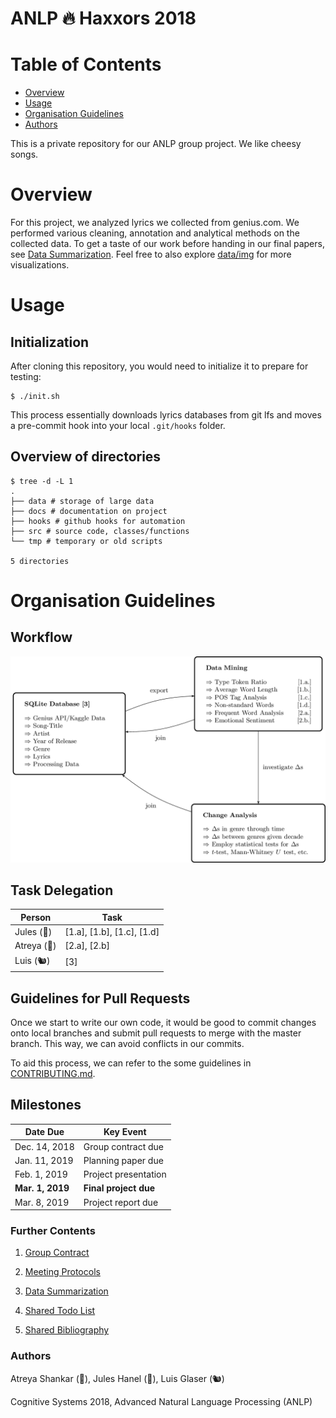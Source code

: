# ANLP :fire: Haxxors 2018

# Table of Contents
* [Overview](#Overview)
* [Usage](#Usage)
* [Organisation Guidelines](#Organisation-Guidelines)
* [Authors](#Authors)

This is a private repository for our ANLP group project. We like cheesy songs.

# Overview
For this project, we analyzed lyrics we collected from genius.com. We performed various cleaning, annotation and analytical methods on the collected data. To get a taste of our work before handing in our final papers, see [Data Summarization](https://github.com/glaserL/anlp_ws18/tree/master/docs/summary). Feel free to also explore [data/img](https://github.com/glaserL/anlp_ws18/tree/master/data/img) for more visualizations.

# Usage 
## Initialization

After cloning this repository, you would need to initialize it to prepare for testing:

```shell
$ ./init.sh
```

This process essentially downloads lyrics databases from git lfs and moves a pre-commit hook into your local `.git/hooks` folder.

## Overview of directories

```shell
$ tree -d -L 1
.
├── data # storage of large data
├── docs # documentation on project
├── hooks # github hooks for automation
├── src # source code, classes/functions
└── tmp # temporary or old scripts

5 directories
```

# Organisation Guidelines

## Workflow

<img src = "docs/img/flowchart.png" width = "800">

## Task Delegation

| Person | Task |
| ------------- | ------------- |
| Jules (🐍) | [1.a], [1.b], [1.c], [1.d]|
| Atreya (🐌) | [2.a], [2.b]|
| Luis (🐿) | [3]|

## Guidelines for Pull Requests

Once we start to write our own code, it would be good to commit changes onto local branches and submit pull requests to merge with the master branch. This way, we can avoid conflicts in our commits.

To aid this process, we can refer to the some guidelines in [CONTRIBUTING.md](CONTRIBUTING.md).

## Milestones

| Date Due | Key Event |
| ------------- | ------------- |
| Dec. 14, 2018 | Group contract due |
| Jan. 11, 2019 | Planning paper due |
| Feb. 1, 2019 | Project presentation |
| **Mar. 1, 2019** | **Final project due** |
| Mar. 8, 2019 | Project report due |

### Further Contents

1. [Group Contract](docs/group_contract.md)

2. [Meeting Protocols](docs/protocols.md)

3. [Data Summarization](https://github.com/glaserL/anlp_ws18/tree/master/docs/summary)

4. [Shared Todo List](docs/todos.md)

5. [Shared Bibliography](docs/bibtex.bib)

### Authors

Atreya Shankar (🐌), Jules Hanel (🐍), Luis Glaser (🐿)

Cognitive Systems 2018, Advanced Natural Language Processing (ANLP)
